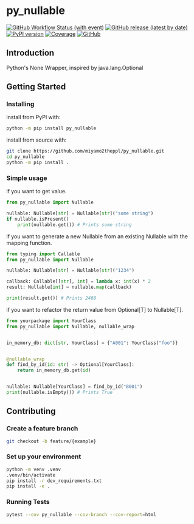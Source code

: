 # py_nullable

[![GitHub Workflow Status (with event)](https://img.shields.io/github/actions/workflow/status/miyamo2theppl/py_nullable/release.yaml?event=release&logo=github%20actions)](https://img.shields.io/github/actions/workflow/status/miyamo2theppl/py_nullable/release.yaml?event=release)
[![GitHub release (latest by date)](https://img.shields.io/github/v/release/miyamo2theppl/py_nullable)](https://img.shields.io/github/v/release/miyamo2theppl/py_nullable)
[![PyPI version](https://badge.fury.io/py/py_nullable.svg)](https://badge.fury.io/py/py_nullable)
[![Coverage](https://img.shields.io/endpoint?url=https://gist.githubusercontent.com/miyamo2theppl/15e55b51670ba3c88767f9402215e901/raw/pytest-coverage-comment.json)](https://github.com/miyamo2theppl/py_nullable/actions?query=workflow%3Arelease)
[![GitHub](https://img.shields.io/github/license/miyamo2theppl/py_nullable)](https://img.shields.io/github/license/miyamo2theppl/py_nullable)

## Introduction

Python's None Wrapper, inspired by java.lang.Optional

## Getting Started

### Installing

install from PyPI with:

```sh
python -m pip install py_nullable
```

install from source with:

```sh
git clone https://github.com/miyamo2theppl/py_nullable.git
cd py_nullable
python -m pip install .
```

### Simple usage

if you want to get value.

```python
from py_nullable import Nullable

nullable: Nullable[str] = Nullable[str]("some string")
if nullable.isPresent()
    print(nullable.get()) # Prints some string
```

if you want to generate a new Nullable from an existing Nullable with the mapping function.

```python
from typing import Callable
from py_nullable import Nullable

nullable: Nullable[str] = Nullable[str]("1234")

callback: Callable[[str], int] = lambda x: int(x) * 2
result: Nullable[int] = nullable.map(callback)

print(result.get()) # Prints 2468
```

if you want to refactor the return value from Optional[T] to Nullable[T].

```python
from yourpackage import YourClass
from py_nullable import Nullable, nullable_wrap


in_memory_db: dict[str, YourClass] = {"A001": YourClass("foo")}


@nullable_wrap
def find_by_id(id: str) -> Optional[YourClass]:
    return in_memory_db.get(id)


nullable: Nullable[YourClass] = find_by_id("B001")
print(nullable.isEmpty()) # Prints True
```

## Contributing

### Create a feature branch

```sh
git checkout -b feature/{example}
```

### Set up your environment

```sh
python -m venv .venv
.venv/bin/activate
pip install -r dev_requirements.txt
pip install -e .
```

### Running Tests

```sh
pytest --cov py_nullable --cov-branch --cov-report=html
```
